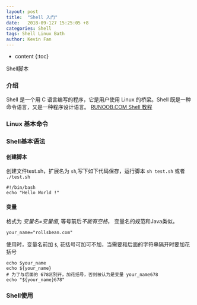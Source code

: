 ```yaml
---
layout: post
title:  "Shell 入门"
date:   2018-09-127 15:25:05 +8
categories: Shell
tags: Shell Linux Bath
author: Kevin Fan
---
```


* content
{:toc}

Shell脚本
<!-- more -->

### 介绍
Shell 是一个用 C 语言编写的程序，它是用户使用 Linux 的桥梁。Shell 既是一种命令语言，又是一种程序设计语言。
[RUNOOB.COM Shell 教程](https://www.runoob.com/linux/linux-shell.html)

### Linux 基本命令

### Shell基本语法

#### 创建脚本

创建文件test.sh，扩展名为 `sh`,写下如下代码保存，运行脚本 `sh test.sh` 或者 `./test.sh`
```shell script
#!/bin/bash
echo "Hello World !"
```
#### 变量

格式为 *变量名=变量值*, 等号前后*不能有空格*， 变量名的规范和Java类似。
```shell script
your_name="rollsbean.com"
```
使用时，变量名前加 `$`, 花括号可加可不加，当需要和后面的字符串隔开时要加花括号
```shell script
echo $your_name
echo ${your_name}
# 为了与后面的 678区别开，加花括号，否则被认为是变量 your_name678
echo "${your_name}678"
```



### Shell使用

